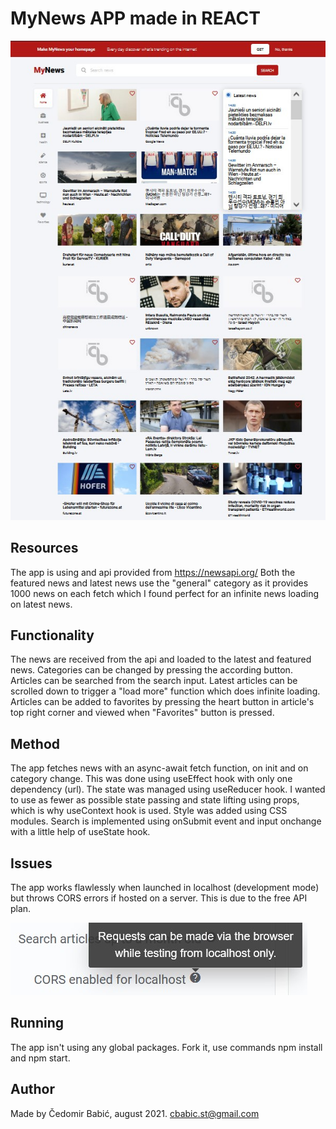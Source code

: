 # MyNews APP made in REACT

![MyNews app by Čedomir Babić](./mynewsbycb21.jpg?raw=true 'MyNews')

## Resources

The app is using and api provided from https://newsapi.org/
Both the featured news and latest news use the "general" category as it provides 1000 news on each fetch which I found perfect for an infinite news loading on latest news.

## Functionality

The news are received from the api and loaded to the latest and featured news. Categories can be changed by pressing the according button.
Articles can be searched from the search input. Latest articles can be scrolled down to trigger a "load more" function which does infinite loading. Articles can be added to favorites by pressing the heart button in article's top right corner and viewed when "Favorites" button is pressed.

## Method

The app fetches news with an async-await fetch function, on init and on category change. This was done using useEffect hook with only one dependency (url). The state was managed using useReducer hook.
I wanted to use as fewer as possible state passing and state lifting using props, which is why useContext hook is used.
Style was added using CSS modules.
Search is implemented using onSubmit event and input onchange with a little help of useState hook.

## Issues

The app works flawlessly when launched in localhost (development mode) but throws CORS errors if hosted on a server. This is due to the free API plan.

![CORS error](./cors-error.jpg?raw=true 'MyNews CORS error')

## Running

The app isn't using any global packages. Fork it, use commands npm install and npm start.

## Author

Made by Čedomir Babić, august 2021.
cbabic.st@gmail.com
